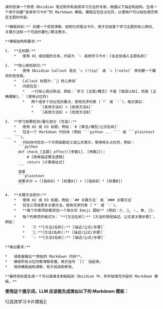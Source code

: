 
````text
请你扮演一个熟悉 Obsidian 笔记软件和高效学习方法的专家。根据以下描述和结构，生成一个用于创建“高效学习卡片”的 Markdown 模板。模板应包含占位符，以便用户可以轻松填充特定主题的内容。

**模板目标:** 创建一个视觉清晰、结构化的笔记卡片，用于总结某个学习主题的核心原则、关键方法和一个可选的量化/算法表示。

**模板结构和要求:**

1.  **主标题:**
    *   使用 H1 或加粗的文本，内容为 `✨ 高效学习卡片：[在此处插入主题名称]`

2.  **核心原则部分:**
    *   使用 Obsidian Callout 语法 `> [!tip]` 或 `> [!note]` 来创建一个醒目的信息框。
    *   Callout 标题为：`🌱 核心原则`
    *   内部包含：
        *   一行核心观点陈述，例如：`学习 [主题/概念] 不是 [错误认知]，而是 [正确理解]。` (使用占位符)
        *   两个或多个对比性的要点，使用无序列表 (`*` 或 `-`)，格式类似：
            *   `[高效方法A] > [低效方法A]`
            *   `[高效方法B] > [低效方法B]`

3.  **学习效果检测/量化部分 (可选):**
    *   使用 H2 或 H3 标题，例如：`# [算法/模型/公式名称]`
    *   包含一个 Markdown 代码块 (例如 ```python ... ``` 或 ```plaintext ... ```)。
    *   代码块内包含一个示例函数定义或公式表示，使用相关占位符，例如：
      ```python
      def check_[主题]_effect([参数1], [参数2]):
          # [简单描述算法逻辑]
          return [计算表达式]
      ```
      或者
      ```plaintext
      效果评分 = ([指标A] * [权重A]) + ([指标B] * [权重B])
      ```

4.  **关键方法部分:**
    *   使用 H2 或 H3 标题，例如：`## 关键方法` 或 `### 关键方法`
    *   包含三项或更多关键方法，使用无序列表 (`*` 或 `-`)。
    *   **每个列表项前都添加一个相关的 Emoji 图标** (例如：⏰, 🧠, ✨, 🛠️, 🔗)。
    *   每个列表项的格式为：`**[方法名称]:** [方法的简短描述、公式或关键步骤]`。例如：
        *   `⏰ **[方法1名称]:** [描述/公式/步骤]`
        *   `🧠 **[方法2名称]:** [描述/公式/步骤]`
        *   `✨ **[方法3名称]:** [描述/公式/步骤]`

**输出要求:**

*   请直接输出**原始的 Markdown 代码**。
*   确保所有占位符都清晰易懂，用方括号 `[]` 括起来。
*   保持模板结构清晰，易于阅读和修改。

**最终目标是生成一个可以直接复制粘贴到 Obsidian 中，并开始填充内容的 Markdown 模板。**
````

**使用这个提示词，LLM 应该能生成类似以下的 Markdown 模板：**

![[高效学习卡片模板]]